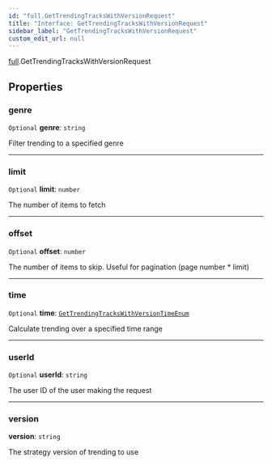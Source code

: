 ```yaml
---
id: "full.GetTrendingTracksWithVersionRequest"
title: "Interface: GetTrendingTracksWithVersionRequest"
sidebar_label: "GetTrendingTracksWithVersionRequest"
custom_edit_url: null
---
```


[full](../namespaces/full.md).GetTrendingTracksWithVersionRequest

## Properties

### genre

 `Optional` **genre**: `string`

Filter trending to a specified genre

___

### limit

 `Optional` **limit**: `number`

The number of items to fetch

___

### offset

 `Optional` **offset**: `number`

The number of items to skip. Useful for pagination (page number * limit)

___

### time

 `Optional` **time**: [`GetTrendingTracksWithVersionTimeEnum`](../enums/full.GetTrendingTracksWithVersionTimeEnum.md)

Calculate trending over a specified time range

___

### userId

 `Optional` **userId**: `string`

The user ID of the user making the request

___

### version

 **version**: `string`

The strategy version of trending to use
